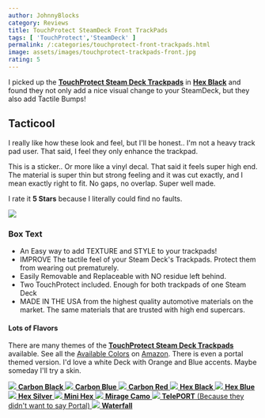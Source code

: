 ```yaml
---
author: JohnnyBlocks
category: Reviews
title: TouchProtect SteamDeck Front TrackPads
tags: [ 'TouchProtect','SteamDeck' ]
permalink: /:categories/touchprotect-front-trackpads.html
image: assets/images/touchprotect-trackpads-front.jpg
rating: 5
---
```


I picked up the [**TouchProtect Steam Deck Trackpads**](https://amzn.to/3GDfyp4) in [**Hex Black**](https://amzn.to/3GDfyp4) and found they not only add a nice visual change to your SteamDeck, but they also add Tactile Bumps! <!--more-->

## Tacticool

I really like how these look and feel, but I'll be honest..  I'm not a heavy track pad user.   That said, I feel they only enhance the trackpad.  

This is a sticker.. Or more like a vinyl decal.  That said it feels super high end. The material is super thin but strong feeling and it was cut exactly, and I mean exactly right to fit.    No gaps, no overlap.  Super well made.

I rate it **5 Stars** because I literally could find no faults.  

<a href="https://www.amazon.com/TouchProtect-Steam-Deck-Tactile-Feedback-Trackpads/dp/B09S3X74CV?crid=31EGXRKXQIE69&keywords=stream%2Bdeck%2Btouchpad&qid=1672872189&sprefix=stream%2Bdeck%2Btouchpad%2Caps%2C123&sr=8-5&th=1&linkCode=li3&tag=johnnyblocks.com-20&linkId=c4f7a1ca5bcfa89e1517a63850745619&language=en_US&ref_=as_li_ss_il" target="_blank"><img border="0" src="//ws-na.amazon-adsystem.com/widgets/q?_encoding=UTF8&ASIN=B09S3X74CV&Format=_SL250_&ID=AsinImage&MarketPlace=US&ServiceVersion=20070822&WS=1&tag=johnnyblocks.com-20&language=en_US" ></a><img src="https://ir-na.amazon-adsystem.com/e/ir?t=johnnyblocks.com-20&language=en_US&l=li3&o=1&a=B09S3X74CV" width="1" height="1" border="0" alt="" style="border:none !important; margin:0px !important;" />

### Box Text

- An Easy way to add TEXTURE and STYLE to your trackpads!
- IMPROVE The tactile feel of your Steam Deck's Trackpads. Protect them from wearing out prematurely.
- Easily Removable and Replaceable with NO residue left behind.
- Two TouchProtect included. Enough for both trackpads of one Steam Deck
- MADE IN THE USA from the highest quality automotive materials on the market. The same materials that are trusted with high end supercars.

#### Lots of Flavors

There are many themes of the [**TouchProtect Steam Deck Trackpads**](https://amzn.to/3GDfyp4) available.  See all the [Available Colors](https://amzn.to/3jRPzBl) on [Amazon](https://amzn.to/3jRPzBl).
There is even a portal themed version.  I'd love a white Deck with Orange and Blue accents.  Maybe someday I'll try a skin.

<a href="https://amzn.to/3QcRht7" target="_blank">
    <img style="max-width: 200px;" src="https://m.media-amazon.com/images/I/816aTk8ERhL._SL1500_.jpg">
    <strong>Carbon Black</strong>
</a>

<a href="https://amzn.to/3GDpLSq" target="_blank">
    <img style="max-width: 200px;" src="https://m.media-amazon.com/images/I/718Iqk0HVTL._SL1500_.jpg">
    <strong>Carbon Blue</strong>
</a>

<a href="https://amzn.to/3iePHdC" target="_blank">
    <img style="max-width: 200px;" src="https://m.media-amazon.com/images/I/71J-E28DYHL._SL1500_.jpg">
    <strong>Carbon Red</strong>
</a>

<a href="https://amzn.to/3ZfLkQ3" target="_blank">
    <img style="max-width: 200px;" src="https://m.media-amazon.com/images/I/81DN2+9zHFL._SL1500_.jpg">
    <strong>Hex Black</strong>
</a>

<a href="https://amzn.to/3GizNGZ" target="_blank">
    <img style="max-width: 200px;" src="https://m.media-amazon.com/images/I/81qR8q3qCML._SL1500_.jpg">
    <strong>Hex Blue</strong>
</a>

<a href="https://amzn.to/3WKrsDe" target="_blank">
    <img style="max-width: 200px;" src="https://m.media-amazon.com/images/I/71jmK5qJxsL._SL1500_.jpg">
    <strong>Hex Silver</strong>
</a>

<a href="https://amzn.to/3X8FgHw" target="_blank">
    <img style="max-width: 200px;" src="https://m.media-amazon.com/images/I/81tasuw0-tL._SL1500_.jpg">
    <strong>Mini Hex</strong>
</a>

<a href="https://amzn.to/3WLob6z" target="_blank">
    <img style="max-width: 200px;" src="https://m.media-amazon.com/images/I/81RBRu-0apL._SL1500_.jpg">
    <strong>Mirage Camo</strong>
</a>

<a href="https://amzn.to/3GHfGUg" target="_blank">
    <img style="max-width: 200px;" src="https://m.media-amazon.com/images/I/81CxpRqd1fL._SL1500_.jpg">
    <strong>TelePORT</strong> (Because they didn't want to say Portal)
</a>

<a href="https://amzn.to/3GFadgZ" target="_blank">
    <img style="max-width: 200px;" src="https://m.media-amazon.com/images/I/81C5h9O1w7L._SL1500_.jpg">
    <strong>Waterfall</strong>
</a>
